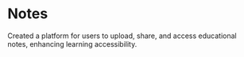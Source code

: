 # Notes
Created a platform for users to upload, share, and access  educational notes, enhancing learning accessibility.

